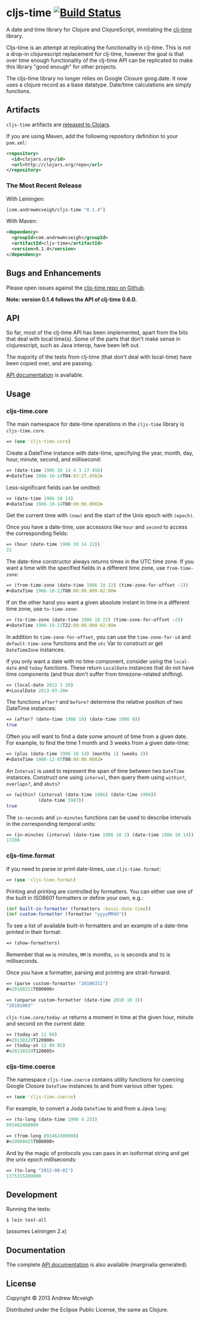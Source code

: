 # cljs-time [![Build Status](https://travis-ci.org/andrewmcveigh/cljs-time.png?branch=master)](https://travis-ci.org/andrewmcveigh/cljs-time)

A date and time library for Clojure and ClojureScript, immitating the
[clj-time](https://github.com/clj-time/clj-time) library.

Cljs-time is an attempt at replicating the functionality in clj-time.  This is
not a drop-in clojurescript replacement for clj-time, however the goal is that
over time enough functionality of the clj-time API can be replicated to make
this library "good enough" for other projects.

The cljs-time library no longer relies on Google Closure goog.date.  It now
uses a clojure record as a base datatype. Date/time calculations are simply
functions.

## Artifacts

`cljs-time` artifacts are [released to Clojars](https://clojars.org/com.andrewmcveigh/cljs-time).

If you are using Maven, add the following repository definition to your `pom.xml`:

``` xml
<repository>
  <id>clojars.org</id>
  <url>http://clojars.org/repo</url>
</repository>
```

### The Most Recent Release

With Leiningen:

``` clj
[com.andrewmcveigh/cljs-time "0.1.4"]
```

With Maven:

``` xml
<dependency>
  <groupId>com.andrewmcveigh</groupId>
  <artifactId>cljs-time</artifactId>
  <version>0.1.4</version>
</dependency>
```

## Bugs and Enhancements

Please open issues against the
[cljs-time repo on Github](https://github.com/andrewmcveigh/cljs-time/issues).

**Note: version 0.1.4 follows the API of clj-time 0.6.0.**

## API

So far, most of the clj-time API has been implemented, apart from the bits that
deal with local time(s). Some of the parts that don't make sense in
clojurescript, such as Java interop, have been left out.

The majority of the tests from clj-time (that don't deal with local-time) have
been copied over, and are passing.

[API documentation](http://andrewmcveigh.github.io/cljs-time/uberdoc.html) is
available.

## Usage

### cljs-time.core

The main namespace for date-time operations in the `cljs-time` library is `cljs-time.core`.

``` clj
=> (use 'cljs-time.core)
```

Create a DateTime instance with date-time, specifying the year, month, day, hour, minute, second, and millisecond:

``` clj
=> (date-time 1986 10 14 4 3 27 456)
#<DateTime 1986-10-14T04:03:27.456Z>
```

Less-significant fields can be omitted:

``` clj
=> (date-time 1986 10 14)
#<DateTime 1986-10-14T00:00:00.000Z>
```

Get the current time with `(now)` and the start of the Unix epoch with `(epoch)`.

Once you have a date-time, use accessors like `hour` and `second` to access the corresponding fields:

``` clj
=> (hour (date-time 1986 10 14 22))
22
```

The date-time constructor always returns times in the UTC time zone. If you want a time with the specified fields in a different time zone, use `from-time-zone`:

``` clj
=> (from-time-zone (date-time 1986 10 22) (time-zone-for-offset -2))
#<DateTime 1986-10-22T00:00:00.000-02:00>
```

If on the other hand you want a given absolute instant in time in a different time zone, use `to-time-zone`:

``` clj
=> (to-time-zone (date-time 1986 10 22) (time-zone-for-offset -2))
#<DateTime 1986-10-21T22:00:00.000-02:00>
```

In addition to `time-zone-for-offset`, you can use the `time-zone-for-id` and `default-time-zone` functions and the `utc` Var to construct or get `DateTimeZone` instances.

If you only want a date with no time component, consider using the `local-date` and `today` functions.
These return `LocalDate` instances that do not have time components (and thus don't suffer from timezone-related shifting).

``` clj
=> (local-date 2013 3 20)
#<LocalDate 2013-03-20>
```

The functions `after?` and `before?` determine the relative position of two
DateTime instances:

``` clj
=> (after? (date-time 1986 10) (date-time 1986 9))
true
```

Often you will want to find a date some amount of time from a given date. For
example, to find the time 1 month and 3 weeks from a given date-time:

``` clj
=> (plus (date-time 1986 10 14) (months 1) (weeks 3))
#<DateTime 1986-12-05T00:00:00.000Z>
```

An `Interval` is used to represent the span of time between two `DateTime`
instances. Construct one using `interval`, then query them using `within?`,
`overlaps?`, and `abuts?`

``` clj
=> (within? (interval (date-time 1986) (date-time 1990))
            (date-time 1987))
true
```

The `in-seconds` and `in-minutes` functions can be used to describe intervals in the corresponding temporal units:

``` clj
=> (in-minutes (interval (date-time 1986 10 2) (date-time 1986 10 14)))
17280
```

### cljs-time.format

If you need to parse or print date-times, use `cljs-time.format`:

``` clj
=> (use 'cljs-time.format)
```

Printing and printing are controlled by formatters. You can either use one of the built in ISO8601 formatters or define your own, e.g.:

``` clj
(def built-in-formatter (formatters :basic-date-time))
(def custom-formatter (formatter "yyyyMMdd"))
```

To see a list of available built-in formatters and an example of a date-time printed in their format:

``` clj
=> (show-formatters)
```

Remember that `mm` is minutes, `MM` is months, `ss` is seconds and `SS` is milliseconds.

Once you have a formatter, parsing and printing are strait-forward:

``` clj
=> (parse custom-formatter "20100311")
#<20100311T000000>

=> (unparse custom-formatter (date-time 2010 10 3))
"20101003"
```

<!--To parse dates in multiple formats and format dates in just one format, you can do this:-->

<!--``` clj-->
<!--=> (def multi-parser (formatter (default-time-zone) "YYYY-MM-dd" "YYYY/MM/dd"))-->

<!--=> (unparse multi-parser (parse multi-parser "2012-02-01"))-->
<!--"2012-02-01"-->

<!--=> (unparse multi-parser (parse multi-parser "2012/02/01"))-->
<!--"2012-02-01"-->
<!--```-->

`cljs-time.core/today-at` returns a moment in time at the given hour, minute and second
on the current date:

``` clojure
=> (today-at 12 00)
#<20130329T120000>
=> (today-at 12 00 05)
#<20130329T120005>
```


### cljs-time.coerce

The namespace `cljs-time.coerce` contains utility functions for coercing Google Closure `DateTime` instances to and from various other types:

``` clj
=> (use 'cljs-time.coerce)
```

For example, to convert a Joda `DateTime` to and from a Java `long`:

``` clj
=> (to-long (date-time 1998 4 25))
893462400000

=> (from-long 893462400000)
#<19980425T000000>
```

And by the magic of protocols you can pass in an isoformat string and get the unix epoch milliseconds:

``` clj
=> (to-long "2013-08-01")
1375315200000
```

<!--### cljs-time.local-->

<!--**Note: this namespace has not been implemented yet!**-->

<!--The namespace `cljs-time.local` contains functions for working with local time without having to shift to/from utc,-->
<!--the preferred time zone of cljs-time.core.-->

<!--Get the current local time with-->

<!--``` clj-->
<!--=> (local-now)-->
<!--```-->

<!--Get a local date-time instance retaining the time fields with-->

<!--``` clj-->
<!--=> (to-local-date-time obj)-->
<!--```-->

<!--The following all return 1986-10-14 04:03:27.246 with the local time zone.-->

<!--``` clj-->
<!--(to-local-date-time (cljs-time.core/date-time 1986 10 14 4 3 27 246))-->
<!--(to-local-date-time "1986-10-14T04:03:27.246")-->
<!--(to-local-date-time "1986-10-14T04:03:27.246Z")-->
<!--```-->

<!--The dynamic var \*local-formatters\* contains a map of local formatters for parsing and printing. It is initialized-->
<!--with all the formatters in cljs-time.format localized.-->

<!--to-local-date-time for strings uses \*local-formatters\* to parse.-->

<!--Format an obj using a formatter in \*local-formatters\* corresponding to the format-key passed in with-->

<!--``` clj-->
<!--=> (format-local-time (local-now) :basic-date-time)-->
<!--```-->


<!--### cljs-time.periodic-->

<!--**Note: this namespace has not been implemented yet!**-->

<!--`cljs-time.periodic/periodic-seq` returns an infinite sequence of instants-->
<!--separated by a time period starting with the given point in time:-->

<!--``` clojure-->
<!--(use 'cljs-time.periodic)-->
<!--(use 'clj.time.core)-->

<!--;; returns 10 instants starting with current time separated-->
<!--;; by 12 hours-->
<!--(take 10 (periodic-seq (now) (hours 12)))-->
<!--```-->


## Development

Running the tests:

    $ lein test-all

(assumes Leiningen 2.x)

## Documentation

The complete [API documentation](http://andrewmcveigh.github.io/cljs-time/uberdoc.html)
is also available (marginalia generated).

## License

Copyright © 2013 Andrew Mcveigh

Distributed under the Eclipse Public License, the same as Clojure.
